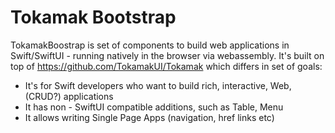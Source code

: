 # Tokamak Bootstrap

TokamakBoostrap is set of components to build web applications in Swift/SwiftUI - running natively in the browser via webassembly.
It's built on top of https://github.com/TokamakUI/Tokamak which differs in set of goals:

* It's for Swift developers who want to build rich, interactive, Web, (CRUD?) applications
* It has non - SwiftUI compatible additions, such as Table, Menu
* It allows writing Single Page Apps (navigation, href links etc)
